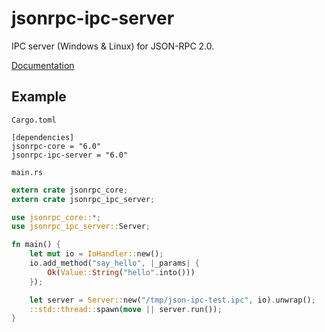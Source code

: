 # jsonrpc-ipc-server
IPC server (Windows & Linux) for JSON-RPC 2.0.

[Documentation](http://paritytech.github.io/jsonrpc/jsonrpc_ipc_server/index.html)

## Example

`Cargo.toml`

```
[dependencies]
jsonrpc-core = "6.0"
jsonrpc-ipc-server = "6.0"
```

`main.rs`

```rust
extern crate jsonrpc_core;
extern crate jsonrpc_ipc_server;

use jsonrpc_core::*;
use jsonrpc_ipc_server::Server;

fn main() {
	let mut io = IoHandler::new();
	io.add_method("say_hello", |_params| {
		Ok(Value::String("hello".into()))
	});

	let server = Server::new("/tmp/json-ipc-test.ipc", io).unwrap();
	::std::thread::spawn(move || server.run());
}
```

